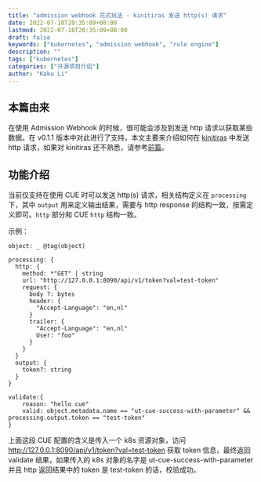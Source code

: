 ```yaml
---
title: "admission webhook 花式玩法 - kinitiras 发送 http(s) 请求"
date: 2022-07-18T20:35:09+08:00
lastmod: 2022-07-18T20:35:09+08:00
draft: false
keywords: ["kubernetes", "admission webhook", "rule engine"]
description: ""
tags: ["kubernetes"]
categories: ["开源项目介绍"]
author: "Kaku Li"
---
```


## 本篇由来

在使用 Admission Webhook 的时候，很可能会涉及到发送 http 请求以获取某些数据。在 v0.1.1 版本中对此进行了支持，本文主要来介绍如何在 [kinitiras](https://github.com/k-cloud-labs/kinitiras) 中发送 http 请求，如果对 kinitiras 还不熟悉，请参考[前篇](../kinitiras)。

## 功能介绍

当前仅支持在使用 CUE 时可以发送 http(s) 请求，相关结构定义在 `processing` 下，其中 `output` 用来定义输出结果，需要与 http response 的结构一致，按需定义即可。`http` 部分和 CUE `http` 结构一致。

示例：

```cue
object: _ @tag(object)

processing: {
  http: {
    method: *"GET" | string
    url: "http://127.0.0.1:8090/api/v1/token?val=test-token"
    request: {
      body ?: bytes
      header: {
        "Accept-Language": "en,nl"
      }
      trailer: {
        "Accept-Language": "en,nl"
        User: "foo"
      }
    }
  }
  output: {
    token?: string
  }
}

validate:{
	reason: "hello cue"
	valid: object.metadata.name == "ut-cue-success-with-parameter" && processing.output.token == "test-token"
}
```

上面这段 CUE 配置的含义是传入一个 k8s 资源对象，访问 http://127.0.0.1:8090/api/v1/token?val=test-token 获取 token 信息，最终返回 validate 结果，如果传入的 k8s 对象的名字是 ut-cue-success-with-parameter 并且 http 返回结果中的 token 是 test-token 的话，校验成功。

